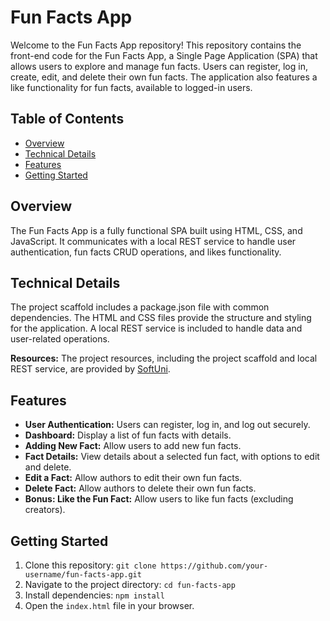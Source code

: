 # Fun Facts App

Welcome to the Fun Facts App repository! This repository contains the front-end code for the Fun Facts App, a Single Page Application (SPA) that allows users to explore and manage fun facts. Users can register, log in, create, edit, and delete their own fun facts. The application also features a like functionality for fun facts, available to logged-in users.

## Table of Contents
- [Overview](#overview)
- [Technical Details](#technical-details)
- [Features](#features)
- [Getting Started](#getting-started)

## Overview
The Fun Facts App is a fully functional SPA built using HTML, CSS, and JavaScript. It communicates with a local REST service to handle user authentication, fun facts CRUD operations, and likes functionality.

## Technical Details
The project scaffold includes a package.json file with common dependencies. The HTML and CSS files provide the structure and styling for the application. A local REST service is included to handle data and user-related operations.

**Resources:** The project resources, including the project scaffold and local REST service, are provided by [SoftUni](https://softuni.bg/).

## Features
- **User Authentication:** Users can register, log in, and log out securely.
- **Dashboard:** Display a list of fun facts with details.
- **Adding New Fact:** Allow users to add new fun facts.
- **Fact Details:** View details about a selected fun fact, with options to edit and delete.
- **Edit a Fact:** Allow authors to edit their own fun facts.
- **Delete Fact:** Allow authors to delete their own fun facts.
- **Bonus: Like the Fun Fact:** Allow users to like fun facts (excluding creators).

## Getting Started
1. Clone this repository: `git clone https://github.com/your-username/fun-facts-app.git`
2. Navigate to the project directory: `cd fun-facts-app`
3. Install dependencies: `npm install`
4. Open the `index.html` file in your browser.


